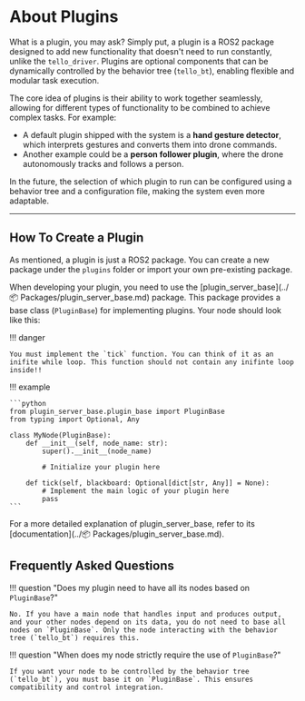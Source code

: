 # About Plugins

What is a plugin, you may ask? Simply put, a plugin is a ROS2 package designed to add new functionality that doesn't need to run constantly, unlike the `tello_driver`. Plugins are optional components that can be dynamically controlled by the behavior tree (`tello_bt`), enabling flexible and modular task execution.

The core idea of plugins is their ability to work together seamlessly, allowing for different types of functionality to be combined to achieve complex tasks. For example:
- A default plugin shipped with the system is a **hand gesture detector**, which interprets gestures and converts them into drone commands.
- Another example could be a **person follower plugin**, where the drone autonomously tracks and follows a person.

In the future, the selection of which plugin to run can be configured using a behavior tree and a configuration file, making the system even more adaptable.

---

## How To Create a Plugin

As mentioned, a plugin is just a ROS2 package. You can create a new package under the `plugins` folder or import your own pre-existing package.

When developing your plugin, you need to use the [plugin_server_base](../📦 Packages/plugin_server_base.md) package. This package provides a base class (`PluginBase`) for implementing plugins. Your node should look like this:

!!! danger

    You must implement the `tick` function. You can think of it as an inifite while loop. This function should not contain any inifinte loop inside!!

!!! example

    ```python
    from plugin_server_base.plugin_base import PluginBase
    from typing import Optional, Any
    
    class MyNode(PluginBase):
        def __init__(self, node_name: str):
            super().__init__(node_name)
    
            # Initialize your plugin here
    
        def tick(self, blackboard: Optional[dict[str, Any]] = None):
            # Implement the main logic of your plugin here
            pass
    ```
For a more detailed explanation of plugin_server_base, refer to its [documentation](../📦 Packages/plugin_server_base.md).

## Frequently Asked Questions


!!! question "Does my plugin need to have all its nodes based on `PluginBase`?"

    No. If you have a main node that handles input and produces output, and your other nodes depend on its data, you do not need to base all nodes on `PluginBase`. Only the node interacting with the behavior tree (`tello_bt`) requires this.


!!! question "When does my node strictly require the use of `PluginBase`?"

    If you want your node to be controlled by the behavior tree (`tello_bt`), you must base it on `PluginBase`. This ensures compatibility and control integration.

